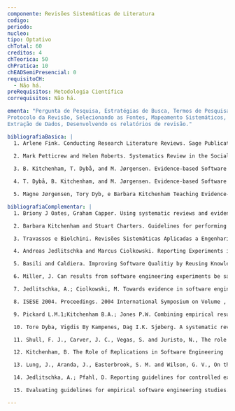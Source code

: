 ```yaml
---
componente: Revisões Sistemáticas de Literatura
codigo:  
periodo: 
nucleo: 
tipo: Optativo
chTotal: 60
creditos: 4
chTeorica: 50 
chPratica: 10 
chEADSemiPresencial: 0
requisitoCH:
  - Não há.
preRequisitos: Metodologia Científica
correquisitos: Não há.

ementa: "Pergunta de Pesquisa, Estratégias de Busca, Termos de Pesquisa,
Protocolo da Revisão, Selecionando as Fontes, Mapeamento Sistemáticos,
Extração de Dados, Desenvolvendo os relatórios de revisão."

bibliografiaBasica: |
  1. Arlene Fink. Conducting Research Literature Reviews. Sage Publications, 2010.
  
  2. Mark Petticrew and Helen Roberts. Systematics Review in the Social Scienced. Blackwell Publishing, 2006.

  3. B. Kitchenham, T. Dybå, and M. Jørgensen. Evidence-based Software Engineering, In: International Conference on Software Engineering (ICSE 2004), pp. 273-281, Edinburgh, IEEE Computer Society, Washington DC, USA, 2004.

  4. T. Dybå, B. Kitchenham, and M. Jørgensen. Evidence-based Software Engineering for Practitioners, IEEE Software 22(1):58-65, 2005.

  5. Magne Jørgensen, Tory Dyb, e Barbara Kitchenham Teaching Evidence-Based Software Engineering to University Students.

bibliografiaComplementar: |
  1. Briony J Oates, Graham Capper. Using systematic reviews and evidence-based software engineering with masters students. EASE 2009.

  2. Barbara Kitchenham and Stuart Charters. Guidelines for performing Systematic Literature Reviews in Software Engineering. Keele University and Durham University Joint Report. 2007.

  3. Travassos e Biolchini. Revisões Sistemáticas Aplicadas a Engenharia de Software. Tutorial SBES 2007.

  4. Andreas Jedlitschka and Marcus Ciolkowski. Reporting Experiments in Software Engineering. Basili and Rombach. The Goal Question Metric Paradigm. 

  5. Basili and Caldiera. Improving Software Qualitiy by Reusing Knowledge and Experience.

  6. Miller, J. Can results from software engineering experiments be safely combined? Software Metrics Symposium, 1999.

  7. Jedlitschka, A.; Ciolkowski, M. Towards evidence in software engineering. Empirical Software Engineering, 2004.

  8. ISESE 2004. Proceedings. 2004 International Symposium on Volume , Issue , 19-20 Aug. 2004 Page(s): 261-270.

  9. Pickard L.M.1;Kitchenham B.A.; Jones P.W. Combining empirical results in software engineering. Authors: Information and Software Technology, vol 40, num. 14.

  10. Tore Dyba, Vigdis By Kampenes, Dag I.K. Sjøberg. A systematic review of statistical power in software engineering experiments.

  11. Shull, F. J., Carver, J. C., Vegas, S. and Juristo, N., The role of replications in Empirical Software Engineering. Empirical Software Engineering 13 (2), p211-218. April 2008.

  12. Kitchenham, B. The Role of Replications in Software Engineering  A word of Warning. Empirical Software Engineering 13 (2), p219-221. April 2008.

  13. Lung, J., Aranda, J., Easterbrook, S. M. and Wilson, G. V., On the Difficulty of Replicating Human Subjects Studies in Software Engineering. 30th ACM/IEEE International Conference on Software Engineering (ICSE 2008), Leipzig, Germany, May 10-18, 2008.

  14. Jedlitschka, A.; Pfahl, D. Reporting guidelines for controlled experiments in software engineering. 2005 International Symposium on Empirical Software Engineering.

  15. Evaluating guidelines for empirical software engineering studies. Proceedings of the 2006 ACM/IEEE international symposium on Empirical software engineering.

---
```

